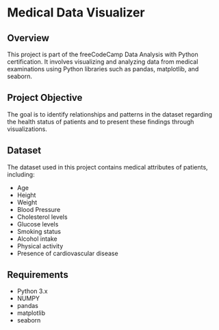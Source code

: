 # Medical Data Visualizer

## Overview
This project is part of the freeCodeCamp Data Analysis with Python certification. It involves visualizing and analyzing data from medical examinations using Python libraries such as pandas, matplotlib, and seaborn.

## Project Objective
The goal is to identify relationships and patterns in the dataset regarding the health status of patients and to present these findings through visualizations.

## Dataset
The dataset used in this project contains medical attributes of patients, including:
- Age
- Height
- Weight
- Blood Pressure
- Cholesterol levels
- Glucose levels
- Smoking status
- Alcohol intake
- Physical activity
- Presence of cardiovascular disease

## Requirements
- Python 3.x
- NUMPY
- pandas
- matplotlib
- seaborn
